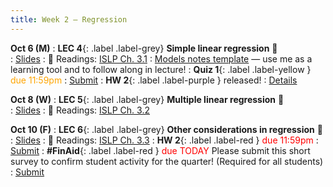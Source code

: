 ```yaml
---
title: Week 2 — Regression
---
```


**Oct 6 (M)**
: **LEC 4**{: .label .label-grey} **Simple linear regression** 🎥  
    : [Slides](https://canvas.ucsd.edu/courses/68350/files/16123709)
: 📖 Readings: [ISLP Ch. 3.1](https://www.statlearning.com/)
: [Models notes template](https://canvas.ucsd.edu/courses/68350/files/16119533) — use me as a learning tool and to follow along in lecture!
: **Quiz 1**{: .label .label-yellow } <font color="orange">due 11:59pm</font>
    : [Submit](https://canvas.ucsd.edu/courses/68350/quizzes/227322)
: **HW 2**{: .label .label-purple } released!
    : [Details](https://canvas.ucsd.edu/courses/68350/assignments/1035368)

**Oct 8 (W)**
: **LEC 5**{: .label .label-grey} **Multiple linear regression** 🎥  
    : [Slides](.)
: 📖 Readings: [ISLP Ch. 3.2](https://www.statlearning.com/)

**Oct 10 (F)**
: **LEC 6**{: .label .label-grey} **Other considerations in regression** 🎥  
    : [Slides](.)
: 📖 Readings: [ISLP Ch. 3.3](https://www.statlearning.com/)
: **HW 2**{: .label .label-red } <font color="red">due 11:59pm</font>
    : [Submit](https://canvas.ucsd.edu/courses/68350/assignments/1035368)
: **#FinAid**{: .label .label-red } <font color="red">due TODAY</font> Please submit this short survey to confirm student activity for the quarter! (Required for all students)
    : [Submit](https://canvas.ucsd.edu/courses/68350/quizzes/229439)
